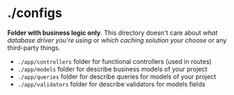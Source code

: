 # ./configs

**Folder with business logic only**. This directory doesn't care about _what database driver you're using_ or _which caching solution your choose_ or any third-party things.

- `./app/controllers` folder for functional controllers (used in routes)
- `./app/models` folder for describe business models of your project
- `./app/queries` folder for describe queries for models of your project
- `./app/validators` folder for describe validators for models fields
